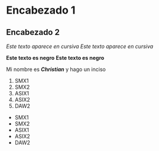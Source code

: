 # Encabezado 1
## Encabezado 2

*Este texto aparece en cursiva*
_Este texto aparece en cursiva_

**Este texto es negro**
__Este texto es negro__

Mi nombre es __*Christian*__ y hago un inciso

1. SMX1
2. SMX2
3. ASIX1
4. ASIX2
5. DAW2

- SMX1
- SMX2
- ASIX1
- ASIX2
- DAW2
